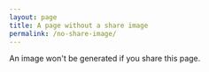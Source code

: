 ```yaml
---
layout: page
title: A page without a share image
permalink: /no-share-image/
---
```


An image won't be generated if you share this page.
